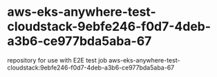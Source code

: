 # aws-eks-anywhere-test-cloudstack-9ebfe246-f0d7-4deb-a3b6-ce977bda5aba-67
repository for use with E2E test job aws-eks-anywhere-test-cloudstack:9ebfe246-f0d7-4deb-a3b6-ce977bda5aba-67

